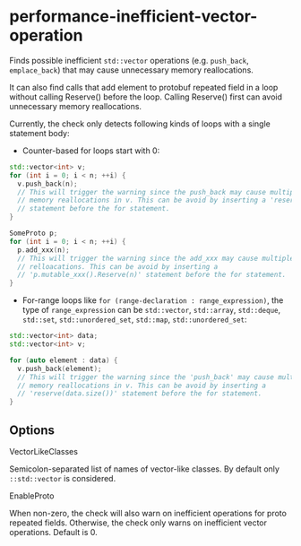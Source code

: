 # performance-inefficient-vector-operation

Finds possible inefficient `std::vector` operations (e.g. `push_back`,
`emplace_back`) that may cause unnecessary memory reallocations.

It can also find calls that add element to protobuf repeated field in a
loop without calling Reserve() before the loop. Calling Reserve() first
can avoid unnecessary memory reallocations.

Currently, the check only detects following kinds of loops with a single
statement body:

  - Counter-based for loops start with 0:

<!-- end list -->

``` c++
std::vector<int> v;
for (int i = 0; i < n; ++i) {
  v.push_back(n);
  // This will trigger the warning since the push_back may cause multiple
  // memory reallocations in v. This can be avoid by inserting a 'reserve(n)'
  // statement before the for statement.
}

SomeProto p;
for (int i = 0; i < n; ++i) {
  p.add_xxx(n);
  // This will trigger the warning since the add_xxx may cause multiple memory
  // relloacations. This can be avoid by inserting a
  // 'p.mutable_xxx().Reserve(n)' statement before the for statement.
}
```

  - For-range loops like `for (range-declaration : range_expression)`,
    the type of `range_expression` can be `std::vector`, `std::array`,
    `std::deque`, `std::set`, `std::unordered_set`, `std::map`,
    `std::unordered_set`:

<!-- end list -->

``` c++
std::vector<int> data;
std::vector<int> v;

for (auto element : data) {
  v.push_back(element);
  // This will trigger the warning since the 'push_back' may cause multiple
  // memory reallocations in v. This can be avoid by inserting a
  // 'reserve(data.size())' statement before the for statement.
}
```

## Options

<div class="option">

VectorLikeClasses

Semicolon-separated list of names of vector-like classes. By default
only `::std::vector` is considered.

</div>

<div class="option">

EnableProto

When non-zero, the check will also warn on inefficient operations for
proto repeated fields. Otherwise, the check only warns on inefficient
vector operations. Default is <span class="title-ref">0</span>.

</div>
